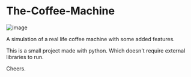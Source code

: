 # The-Coffee-Machine
![image](https://github.com/Bravo-ZR/The-Coffee-Machine/assets/102037087/b278991b-b170-476f-ac67-1432f66771e6)

A simulation of a real life coffee machine with some added features.

This is a small project made with python. Which doesn't require external libraries to run.

Cheers.
